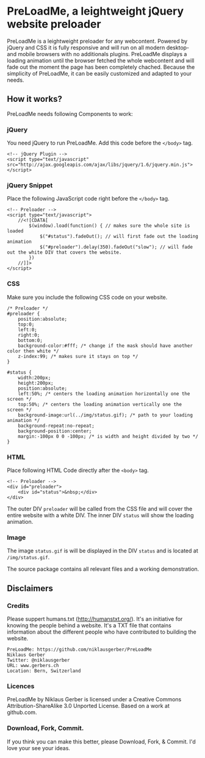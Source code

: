 # PreLoadMe, a leightweight jQuery website preloader
PreLoadMe is a leightweight preloader for any webcontent. Powered by jQuery and CSS it is fully responsive and will run on all modern desktop- and mobile browsers with no additionals plugins. PreLoadMe displays a loading animation until the browser fetched the whole webcontent and will fade out the moment the page has been completely chached. Because the simplicity of PreLoadMe, it can be easily customized and adapted to your needs.

## How it works?
PreLoadMe needs following Components to work:

### jQuery
You need jQuery to run PreLoadMe. Add this code before the `</body>` tag.
	
	<!-- jQuery Plugin -->
	<script type="text/javascript" src="http://ajax.googleapis.com/ajax/libs/jquery/1.6/jquery.min.js"></script>

### jQuery Snippet
Place the following JavaScript code right before the `</body>` tag.

	<!-- Preloader -->
	<script type="text/javascript">
		//<![CDATA[
			$(window).load(function() { // makes sure the whole site is loaded
				$("#status").fadeOut(); // will first fade out the loading animation
				$("#preloader").delay(350).fadeOut("slow"); // will fade out the white DIV that covers the website.
			})
		//]]>
	</script>

### CSS
Make sure you include the following CSS code on your website.

	/* Preloader */
	#preloader {
		position:absolute;
		top:0;
		left:0;
		right:0;
		bottom:0;
		background-color:#fff; /* change if the mask should have another color then white */
		z-index:99; /* makes sure it stays on top */
	}

	#status {
		width:200px;
		height:200px;
		position:absolute;
		left:50%; /* centers the loading animation horizontally one the screen */
		top:50%; /* centers the loading animation vertically one the screen */
		background-image:url(../img/status.gif); /* path to your loading animation */
		background-repeat:no-repeat;
		background-position:center;
		margin:-100px 0 0 -100px; /* is width and height divided by two */
	}

### HTML
Place following HTML Code directly after the `<body>` tag.

	<!-- Preloader -->
	<div id="preloader">
		<div id="status">&nbsp;</div>
	</div>

The outer DIV `preloader` will be called from the CSS file and will cover the entire website with a white DIV.
The inner DIV `status` will show the loading animation.

### Image
The image `status.gif` is will be displayed in the DIV `status` and is located at `/img/status.gif`.

The source package contains all relevant files and a working demonstration.

## Disclaimers

### Credits
Please suppert humans.txt (http://humanstxt.org/). It's an initiative for knowing the people behind a website. It's a TXT file that contains information about the different people who have contributed to building the website.

	PreLoadMe: https://github.com/niklausgerber/PreLoadMe
	Niklaus Gerber
	Twitter: @niklausgerber
	URL: www.gerbers.ch
	Location: Bern, Switzerland
	
### Licences
PreLoadMe by Niklaus Gerber is licensed under a Creative Commons Attribution-ShareAlike 3.0 Unported License.
Based on a work at github.com.

### Download, Fork, Commit.
If you think you can make this better, please Download, Fork, & Commit. I'd love your see your ideas.